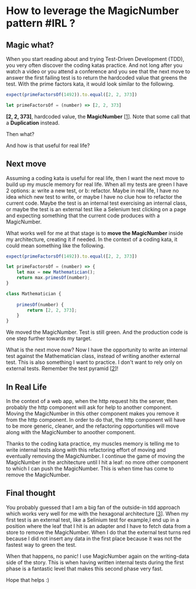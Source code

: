 # How to leverage the MagicNumber pattern #IRL ?

## Magic what?

When you start reading about and trying Test-Driven Development (TDD), you very often discover the coding katas practice. And not long after you watch a video or you attend a conference and you see that the next move to answer the first failing test is to return the hardcoded value that greens the test. With the prime factors kata, it would look similar to the following.

```javascript
expect(primeFactorsOf(1492)).to.equal([2, 2, 373])

let primeFactorsOf = (number) => [2, 2, 373]
```

**[2, 2, 373]**, hardcoded value, the **MagicNumber** [[1]]. Note that some call that a **Duplication** instead.

Then what?

And how is that useful for real life?

## Next move

Assuming a coding kata is useful for real life, then I want the next move to build up my muscle memory for real life. When all my tests are green I have 2 options: a: write a new test, or b: refactor. Maybe in real life, I have no idea which new test to write, or maybe I have no clue how to refactor the current code.  Maybe the  test is an internal test exercising an internal class, or maybe the test is an external test like a Selenium test clicking on a page and expecting something that the current code produces with a MagicNumber.

What works well for me at that stage is to **move the MagicNumber** inside my architecture, creating it if needed. In the context of a coding kata, it could mean something like the following.

```javascript
expect(primeFactorsOf(1492)).to.equal([2, 2, 373])

let primeFactorsOf = (number) => {
    let max = new Mathematician();
    return max.primesOf(number);
}

class Mathematician {
  
    primesOf(number) {
        return [2, 2, 373];
    }
}
```

We moved the MagicNumber. Test is still green. And the production code is one step further towards my target.

What is the next move now? Now I have the opportunity to write an internal test against the Mathematician class, instead of writing another external test. This is also something I want to practice. I don't want to rely only on external tests. Remember the test pyramid [[2]]!

## In Real Life

In the context of a web app, when the http request hits the server, then probably the http component will ask for help to another component. Moving the MagicNumber in this other component makes you remove it from the http component. In order to do that, the http component will have to be more generic, cleaner, and the refactoring opportunities will move along with the MagicNumber to anoother component.

Thanks to the coding kata practice, my muscles memory is telling me to write internal tests along with this refactoring effort of moving and eventually removing the MagicNumber. I continue the game of moving the MagicNumber in the architecture until I hit a leaf: no more other component to which I can push the MagicNumber. This is when time has come to remove the MagicNumber. 

## Final thought

You probably guessed that I am a big fan of the outside-in tdd approach which works very well for me with the hexagonal architecture [[3]]. When my first test is an external test, like a Selinium test for example,I end up in a position where the leaf that I hit is an adapter and I have to fetch data from a store to remove the MagicNumber. When I do that the external test turns red because I did not insert any data in the first place because it was not the fastest way to green the test. 

When that happens, no panic! I use MagicNumber again on the writing-data side of the story. This is when having written internal tests during the first phase is a fantastic level that makes this second phase very fast.

Hope that helps :)


[1]:https://wiki.c2.com/?MagicNumber
[2]:https://martinfowler.com/articles/practical-test-pyramid.html
[3]:https://alistair.cockburn.us/hexagonal-architecture/

